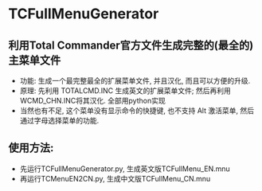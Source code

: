 # TCFullMenuGenerator

## 利用Total Commander官方文件生成完整的(最全的)主菜单文件
- 功能: 生成一个最完整最全的扩展菜单文件, 并且汉化, 而且可以方便的升级.
- 原理: 先利用 TOTALCMD.INC 生成英文的扩展菜单文件; 然后再利用WCMD_CHN.INC将其汉化. 全部用python实现
- 当然也有不足, 这个菜单没有显示命令的快捷键, 也不支持 Alt 激活菜单, 然后通过字母选择菜单的功能.

## 使用方法:
- 先运行TCFullMenuGenerator.py, 生成英文版TCFullMenu_EN.mnu
- 再运行TCMenuEN2CN.py, 生成中文版TCFullMenu_CN.mnu
